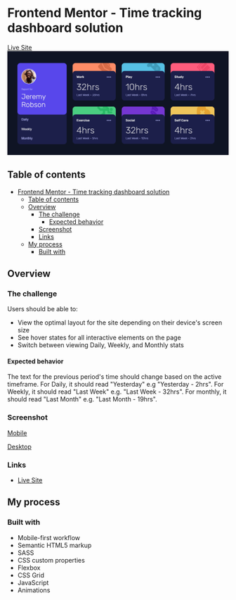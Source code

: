 # Frontend Mentor - Time tracking dashboard solution

[Live Site](http://)
![Project preview](design/desktop-design.png)



## Table of contents

- [Frontend Mentor - Time tracking dashboard solution](#frontend-mentor---time-tracking-dashboard-solution)
  - [Table of contents](#table-of-contents)
  - [Overview](#overview)
    - [The challenge](#the-challenge)
      - [Expected behavior](#expected-behavior)
    - [Screenshot](#screenshot)
    - [Links](#links)
  - [My process](#my-process)
    - [Built with](#built-with)

## Overview

### The challenge

Users should be able to:

- View the optimal layout for the site depending on their device's screen size
- See hover states for all interactive elements on the page
- Switch between viewing Daily, Weekly, and Monthly stats

#### Expected behavior

The text for the previous period's time should change based on the active timeframe. For Daily, it should read "Yesterday" e.g "Yesterday - 2hrs". For Weekly, it should read "Last Week" e.g. "Last Week - 32hrs". For monthly, it should read "Last Month" e.g. "Last Month - 19hrs".

### Screenshot

[Mobile](design/mobile-design.png)

[Desktop](design/desktop-design.png)

### Links

- [Live Site](https://your-live-site-url.com)

## My process

### Built with

- Mobile-first workflow
- Semantic HTML5 markup
- SASS
- CSS custom properties
- Flexbox
- CSS Grid
- JavaScript
- Animations



